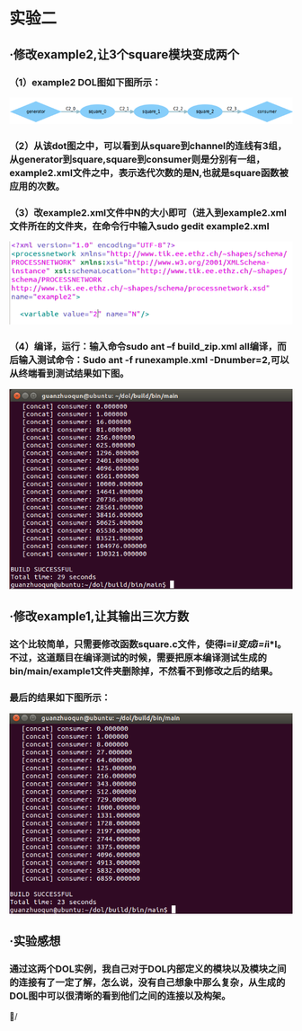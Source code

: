 # 实验二

## ·修改example2,让3个square模块变成两个

### （1）example2 DOL图如下图所示：
![1](https://github.com/Lawrrencelrm/ES2016_14353204/raw/master/Screenshots/dol_1.png)
### （2）从该dot图之中，可以看到从square到channel的连线有3组，从generator到square,square到consumer则是分别有一组，example2.xml文件之中，表示迭代次数的是N,也就是square函数被应用的次数。

###   （3）改example2.xml文件中N的大小即可（进入到example2.xml文件所在的文件夹，在命令行中输入sudo gedit example2.xml
![2](https://github.com/Lawrrencelrm/ES2016_14353204/raw/master/Screenshots/dol_2.png)
### （4）编译，运行：输入命令sudo ant –f build_zip.xml all编译，而后输入测试命令：Sudo ant -f runexample.xml -Dnumber=2,可以从终端看到测试结果如下图。
![3](https://github.com/Lawrrencelrm/ES2016_14353204/raw/master/Screenshots/dol_3.png)

## ·修改example1,让其输出三次方数

### 这个比较简单，只需要修改函数square.c文件，使得i=i*I变成i=i*i*I。不过，这道题目在编译测试的时候，需要把原本编译测试生成的bin/main/example1文件夹删除掉，不然看不到修改之后的结果。

### 最后的结果如下图所示：
![4](https://github.com/Lawrrencelrm/ES2016_14353204/raw/master/Screenshots/dol_4.png)
## ·实验感想

### 通过这两个DOL实例，我自己对于DOL内部定义的模块以及模块之间的连接有了一定了解，怎么说，没有自己想象中那么复杂，从生成的DOL图中可以很清晰的看到他们之间的连接以及构架。











/
















